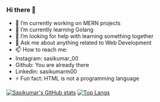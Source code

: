 ### Hi there 👋

- 🔭 I’m currently working on MERN projects
- 🌱 I’m currently learning Golang
- 🤔 I’m looking for help with learning something together
- 💬 Ask me about anything related to Web Development
- 📫 How to reach me: 
-    Instagram: sasikumar_00
-    Github: You are already there
-    Linkedin:  sasikumarm00
- ⚡ Fun fact: HTML is not a programming language

[![Sasikumar's GitHub stats](https://sasikumar00.vercel.app/api?username=Sasikumar00&show_icons=true&theme=midnight-purple)](https://github.com/Sasikumar00/github-readme-stats)
[![Top Langs](https://github-readme-stats.vercel.app/api/top-langs/?username=anuraghazra)](https://github.com/anuraghazra/github-readme-stats)
<!-- 
[![Readme Card](https://sasikumar00.vercel.app/api/pin/?username=Sasikumar00&repo=github-readme-stats&theme=midnight-purple)](https://github.com/Sasikumar00/github-readme-stats) -->
